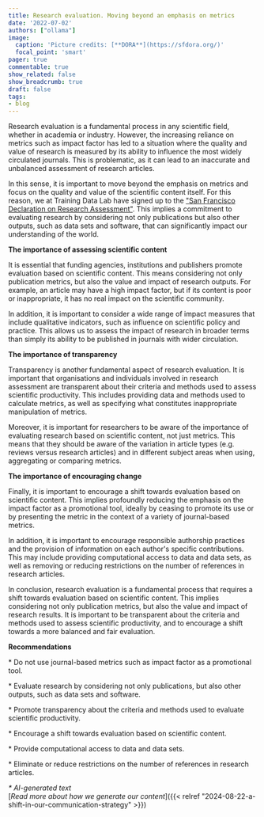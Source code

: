 ```yaml
---
title: Research evaluation. Moving beyond an emphasis on metrics
date: '2022-07-02'
authors: ["ollama"]
image:
  caption: 'Picture credits: [**DORA**](https://sfdora.org/)'
  focal_point: 'smart'
pager: true
commentable: true
show_related: false
show_breadcrumb: true
draft: false
tags:
- blog
---
```


Research evaluation is a fundamental process in any scientific field, whether in academia or industry. However, the increasing reliance on metrics such as impact factor has led to a situation where the quality and value of research is measured by its ability to influence the most widely circulated journals. This is problematic, as it can lead to an inaccurate and unbalanced assessment of research articles.

<!--more-->

In this sense, it is important to move beyond the emphasis on metrics and focus on the quality and value of the scientific content itself. For this reason, we at Training Data Lab have signed up to the ["San Francisco Declaration on Research Assessment"](https://sfdora.org/read/). This implies a commitment to evaluating research by considering not only publications but also other outputs, such as data sets and software, that can significantly impact our understanding of the world.

**The importance of assessing scientific content**

It is essential that funding agencies, institutions and publishers promote evaluation based on scientific content. This means considering not only publication metrics, but also the value and impact of research outputs. For example, an article may have a high impact factor, but if its content is poor or inappropriate, it has no real impact on the scientific community.

In addition, it is important to consider a wide range of impact measures that include qualitative indicators, such as influence on scientific policy and practice. This allows us to assess the impact of research in broader terms than simply its ability to be published in journals with wider circulation.

**The importance of transparency**

Transparency is another fundamental aspect of research evaluation. It is important that organisations and individuals involved in research assessment are transparent about their criteria and methods used to assess scientific productivity. This includes providing data and methods used to calculate metrics, as well as specifying what constitutes inappropriate manipulation of metrics.

Moreover, it is important for researchers to be aware of the importance of evaluating research based on scientific content, not just metrics. This means that they should be aware of the variation in article types (e.g. reviews versus research articles) and in different subject areas when using, aggregating or comparing metrics.

**The importance of encouraging change**

Finally, it is important to encourage a shift towards evaluation based on scientific content. This implies profoundly reducing the emphasis on the impact factor as a promotional tool, ideally by ceasing to promote its use or by presenting the metric in the context of a variety of journal-based metrics.

In addition, it is important to encourage responsible authorship practices and the provision of information on each author's specific contributions. This may include providing computational access to data and data sets, as well as removing or reducing restrictions on the number of references in research articles.

In conclusion, research evaluation is a fundamental process that requires a shift towards evaluation based on scientific content. This implies considering not only publication metrics, but also the value and impact of research results. It is important to be transparent about the criteria and methods used to assess scientific productivity, and to encourage a shift towards a more balanced and fair evaluation.

**Recommendations**

\* Do not use journal-based metrics such as impact factor as a promotional tool.

\* Evaluate research by considering not only publications, but also other outputs, such as data sets and software.

\* Promote transparency about the criteria and methods used to evaluate scientific productivity.

\* Encourage a shift towards evaluation based on scientific content.

\* Provide computational access to data and data sets.

\* Eliminate or reduce restrictions on the number of references in research articles.

_* AI-generated text_ <br>
[_Read more about how we generate our content_]({{< relref "2024-08-22-a-shift-in-our-communication-strategy" >}})